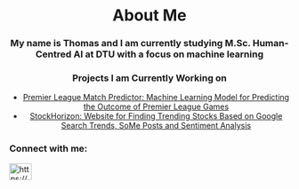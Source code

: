 <h1 align="center">About Me</h1>
<h3 align="center">My name is Thomas and I am currently studying M.Sc. Human-Centred AI at DTU with a focus on machine learning</h3>

<h3 align="center">Projects I am Currently Working on</h3>
<ul align="center">
  <li><a href="https://github.com/ThomasSchiolerH/Premier-League-Predictor">Premier League Match Predictor: Machine Learning Model for Predicting the Outcome of Premier League Games</a></li>
  <li><a href="https://github.com/ThomasSchiolerH/StockHorizon">StockHorizon: Website for Finding Trending Stocks Based on Google Search Trends, SoMe Posts and Sentiment Analysis</a></li>
</ul>

<h3 align="left">Connect with me:</h3>
<p align="left">
<a href="https://www.linkedin.com/in/tschioler/" target="blank"><img align="center" src="https://raw.githubusercontent.com/rahuldkjain/github-profile-readme-generator/master/src/images/icons/Social/linked-in-alt.svg" alt="https://www.linkedin.com/in/tschioler/" height="30" width="40" /></a>
</p>



